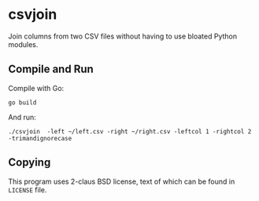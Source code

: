 # csvjoin
Join columns from two CSV files without having to use bloated Python modules.

## Compile and Run
Compile with Go:

    go build

And run:

    ./csvjoin  -left ~/left.csv -right ~/right.csv -leftcol 1 -rightcol 2 -trimandignorecase

## Copying

This program uses 2-claus BSD license, text of which can be found in `LICENSE` file.

